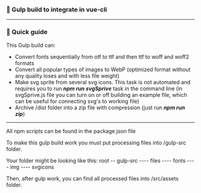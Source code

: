 ### 🥤 Gulp build to integrate in vue-cli
---
### 📖 Quick guide
This Gulp build can:
- Convert fonts sequentially from otf to ttf and then ttf to woff and woff2 formats
- Convert all popular types of images to WebP (optimized format without any quality loses
and with less file weight)
- Make svg sprite from several svg icons. This task is not automated and requires you to run
__*npm run svgSprive*__ task in the command line (in svgSprive.js file you can turn on or
off building an example file, which can be useful for connecting svg's to working file)
- Archive /dist folder into a zip file with compression (just run __*npm run zip*__)
---
All npm scripts can be found in the package.json file

To make this gulp build work you must put processing files into /gulp-src folder.

Your folder might be looking like this:
root
-- gulp-src
---- files
---- fonts
---- img
---- svgicons

Then, after gulp work, you can find all processed files into /src/assets folder.